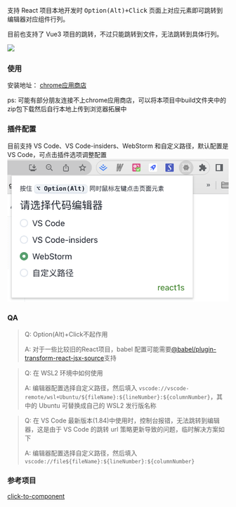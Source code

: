 
支持 React 项目本地开发时 <kbd>Option(Alt)+Click</kbd> 页面上对应元素即可跳转到编辑器对应组件行列。

目前也支持了 Vue3 项目的跳转，不过只能跳转到文件，无法跳转到具体行列。

![](/assets/tutorial.gif)


### 使用
安装地址： [chrome应用商店](https://chrome.google.com/webstore/detail/react1s/gpcoahaomdfmekggblkckofkgjggnjlp)

ps: 可能有部分朋友连接不上chrome应用商店，可以将本项目中build文件夹中的zip包下载然后自行本地上传到浏览器拓展中

### 插件配置
目前支持 VS Code、VS Code-insiders、WebStorm 和自定义路径，默认配置是VS Code，可点击插件选项调整配置
![编辑器配置](/assets/editor.png)


### QA
>Q: Option(Alt)+Click不起作用
>
>A: 对于一些比较旧的React项目，babel 配置可能需要[@babel/plugin-transform-react-jsx-source](https://babeljs.io/docs/en/babel-plugin-transform-react-jsx-source)支持

>Q: 在 WSL2 环境中如何使用
>
>A: 编辑器配置选择自定义路径，然后填入 `vscode://vscode-remote/wsl+Ubuntu/${fileName}:${lineNumber}:${columnNumber}`，其中的 Ubuntu 可替换成自己的 WSL2 发行版名称

>Q: 在 VS Code 最新版本(1.84)中使用时，控制台报错，无法跳转到编辑器，这是由于 VS Code 的跳转 url 策略更新导致的问题，临时解决方案如下
>
>A: 编辑器配置选择自定义路径，然后填入 `vscode://file${fileName}:${lineNumber}:${columnNumber}`

### 参考项目

[click-to-component](https://github.com/ericclemmons/click-to-component)
